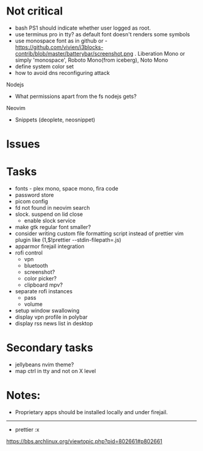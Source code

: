 # Not critical

- bash PS1 should indicate whether user logged as root.
- use terminus pro in tty? as default font doesn't renders some symbols
- use monospace font as in github or - https://github.com/vivien/i3blocks-contrib/blob/master/batterybar/screenshot.png . Liberation Mono or simply 'monospace', Roboto Mono(from iceberg), Noto Mono
- define system color set
- how to avoid dns reconfiguring attack

Nodejs

- What permissions apart from the fs nodejs gets?

Neovim

- Snippets (deoplete, neosnippet)

# Issues

# Tasks

- fonts - plex mono, space mono, fira code
- password store
- picom config
- fd not found in neovim search
- slock. suspend on lid close
  - enable slock service
- make gtk regular font smaller?
- consider writing custom file formatting script instead of prettier vim plugin like (1,\$!prettier --stdin-filepath=.js)
- apparmor firejail integration
- rofi control
  - vpn
  - bluetooth
  - screenshot?
  - color picker?
  - clipboard mpv?
- separate rofi instances
  - pass
  - volume
- setup window swallowing
- display vpn profile in polybar
- display rss news list in desktop

# Secondary tasks

- jellybeans nvim theme?
- map ctrl in tty and not on X level

# Notes:

- Proprietary apps should be installed locally and under firejail.

---

- prettier :x

https://bbs.archlinux.org/viewtopic.php?pid=802661#p802661
